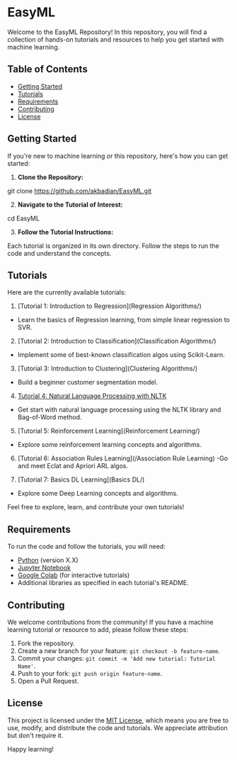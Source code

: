 # EasyML

Welcome to the EasyML Repository! In this repository, you will find a collection of hands-on tutorials and resources to help you get started with machine learning.

## Table of Contents
- [Getting Started](#getting-started)
- [Tutorials](#tutorials)
- [Requirements](#requirements)
- [Contributing](#contributing)
- [License](#license)

## Getting Started

If you're new to machine learning or this repository, here's how you can get started:

1. **Clone the Repository:**

git clone https://github.com/akbadian/EasyML.git


2. **Navigate to the Tutorial of Interest:**

cd EasyML


3. **Follow the Tutorial Instructions:** 

Each tutorial is organized in its own directory. Follow the steps to run the code and understand the concepts.


## Tutorials

Here are the currently available tutorials:

1. [Tutorial 1: Introduction to Regression](Regression Algorithms/)
- Learn the basics of Regression learning, from simple linear regression to SVR.

2. [Tutorial 2: Introduction to Classification](Classification Algorithms/)
- Implement some of best-known classification algos using Scikit-Learn.

3. [Tutorial 3: Introduction to Clustering](Clustering Algorithms/)
- Build a beginner customer segmentation model.

4. [Tutorial 4: Natural Language Processing with NLTK](NLP/)
- Get start with natural language processing using the NLTK library and Bag-of-Word method.

5. [Tutorial 5: Reinforcement Learning](Reinforcement Learning/)
- Explore some reinforcement learning concepts and algorithms.

6. [Tutorial 6: Association Rules Learning](/Association Rule Learning)
-Go and meet Eclat and Apriori ARL algos.

7. [Tutorial 7: Basics DL Learning](Basics DL/)
- Explore some Deep Learning concepts and algorithms.

Feel free to explore, learn, and contribute your own tutorials!

## Requirements

To run the code and follow the tutorials, you will need:

- [Python](https://www.python.org/downloads/) (version X.X)
- [Jupyter Notebook](https://jupyter.org/install) 
- [Google Colab](https://googler.org/install](https://www.bing.com/ck/a?!&&p=ab39ceae8a1321efJmltdHM9MTY5MjU3NjAwMCZpZ3VpZD0wMmY4M2FhNS05NWFlLTYyNTYtMTYxMi0yOGUxOTRhNjYzNjQmaW5zaWQ9NTE2MQ&ptn=3&hsh=3&fclid=02f83aa5-95ae-6256-1612-28e194a66364&psq=googlle+colab&u=a1aHR0cHM6Ly9jb2xhYi5yZXNlYXJjaC5nb29nbGUuY29tLw&ntb=1)) (for interactive tutorials)
- Additional libraries as specified in each tutorial's README.

## Contributing

We welcome contributions from the community! If you have a machine learning tutorial or resource to add, please follow these steps:

1. Fork the repository.
2. Create a new branch for your feature: `git checkout -b feature-name`.
3. Commit your changes: `git commit -m 'Add new tutorial: Tutorial Name'`.
4. Push to your fork: `git push origin feature-name`.
5. Open a Pull Request.

## License

This project is licensed under the [MIT License](LICENSE), which means you are free to use, modify, and distribute the code and tutorials. We appreciate attribution but don't require it.

Happy learning!
